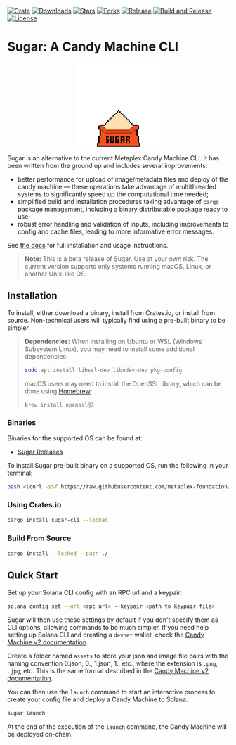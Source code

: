 [![Crate](https://img.shields.io/crates/v/sugar-cli)](https://crates.io/crates/sugar-cli)
[![Downloads](https://img.shields.io/crates/d/sugar-cli)](https://crates.io/crates/sugar-cli)
[![Stars](https://img.shields.io/github/stars/metaplex-foundation/sugar?style=social)](https://img.shields.io/github/stars/metaplex-foundation/sugar?style=social)
[![Forks](https://img.shields.io/github/forks/metaplex-foundation/sugar?style=social)](https://img.shields.io/github/forks/metaplex-foundation/sugar?style=social)
[![Release](https://img.shields.io/github/v/release/metaplex-foundation/sugar)](https://img.shields.io/github/v/release/metaplex-foundation/sugar)
[![Build and Release](https://github.com/metaplex-foundation/sugar/actions/workflows/build.yml/badge.svg)](https://github.com/metaplex-foundation/sugar/actions/workflows/build.yml)
[![License](https://img.shields.io/crates/l/sugar-cli)](https://github.com/metaplex-foundation/sugar/blob/main/LICENSE)

# Sugar: A Candy Machine CLI

<p align="center">
  <img src="animation.gif">
</p>

Sugar is an alternative to the current Metaplex Candy Machine CLI. It has been written from the ground up and includes several improvements:

- better performance for upload of image/metadata files and deploy of the candy machine &mdash; these operations take advantage of multithreaded systems to significantly speed up the computational time needed;
- simplified build and installation procedures taking advantage of `cargo` package management, including a binary distributable package ready to use;
- robust error handling and validation of inputs, including improvements to config and cache files, leading to more informative error messages.

See [the docs](https://docs.metaplex.com/sugar/introduction) for full installation and usage instructions.

> **Note:** This is a beta release of Sugar. Use at your own risk. The current version supports only systems running macOS, Linux, or another Unix-like OS.

## Installation

To install, either download a binary, install from Crates.io, or install from source. Non-technical users will typically find using a pre-built binary to be simpler.

> **Dependencies:**
> When installing on Ubuntu or WSL (Windows Subsystem Linux), you may need to install some additional dependencies:
>
> ```bash
> sudo apt install libssl-dev libudev-dev pkg-config
> ```
>
> macOS users may need to install the OpenSSL library, which can be done using [Homebrew](https://brew.sh):
>
> ```bash
> brew install openssl@3
> ```

### Binaries

Binaries for the supported OS can be found at:

- [Sugar Releases](https://github.com/metaplex-foundation/sugar/releases)

To install Sugar pre-built binary on a supported OS, run the following in your terminal:

```bash
bash <(curl -sSf https://raw.githubusercontent.com/metaplex-foundation/sugar/main/script/sugar-install.sh)
```

### Using Crates.io

```bash
cargo install sugar-cli --locked
```

### Build From Source

```bash
cargo install --locked --path ./
```

## Quick Start

Set up your Solana CLI config with an RPC url and a keypair:

```bash
solana config set --url <rpc url> --keypair <path to keypair file>
```

Sugar will then use these settings by default if you don't specify them as CLI options, allowing commands to be much simpler. If you need help setting up Solana CLI and creating a `devnet` wallet, check the [Candy Machine v2 documentation](http://docs.metaplex.com/candy-machine-v2/getting-started#solana-wallet).

Create a folder named `assets` to store your json and image file pairs with the naming convention 0.json, 0.<ext>, 1.json, 1.<ext>, etc., where the extension is `.png`, `.jpg`, etc. This is the same format described in the [Candy Machine v2 documentation](http://docs.metaplex.com/candy-machine-v2/preparing-assets).

You can then use the `launch` command to start an interactive process to create your config file and deploy a Candy Machine to Solana:

```bash
sugar launch
```

At the end of the execution of the `launch` command, the Candy Machine will be deployed on-chain.
